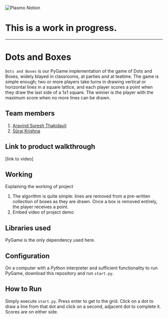 ![Plasmo Notion](https://user-images.githubusercontent.com/64391274/219694678-8f1a2829-b0b2-41de-9152-4c4a4e43c2d5.png)


# This is a work in progress.
<hr/> 

# Dots and Boxes
`Dots and Boxes` is our PyGame implementation of the game of Dots and Boxes,
widely blayed in classrooms, at parties and at teatime. The game is simple enough;
two or more players take turns in drawing vertical or horizontal lines in a
square lattice, and each player scores a point when they draw the last side of
a 1x1 square. The winner is the player with the maximum score when no more lines
can be drawn.
## Team members
1. [Aravind Suresh Thakidayil](https://github.com/AravindSureshThakidayil)
2. [Sūraj Krishna](https://github.com/IAMSUPERBOY)
## Link to product walkthrough
[link to video]
## Working
Explaining the working of project
1. The algorithm is quite simple: lines are removed from a pre-written collection
of boxes as they are drawn. Once a box is removed entirely, the player receives
a point.
2. Embed video of project demo
## Libraries used
PyGame is the only dependency used here.
## Configuration
On a computer with a Python interpreter and sufficient functionality to run PyGame,
download this repository and run `start.py`.
## How to Run
Simply execute `start.py`. Press enter to get to the grid. Click on a dot to draw a line from that dot
and click on a second, adjacent dot to complete it. Scores are on either side.
